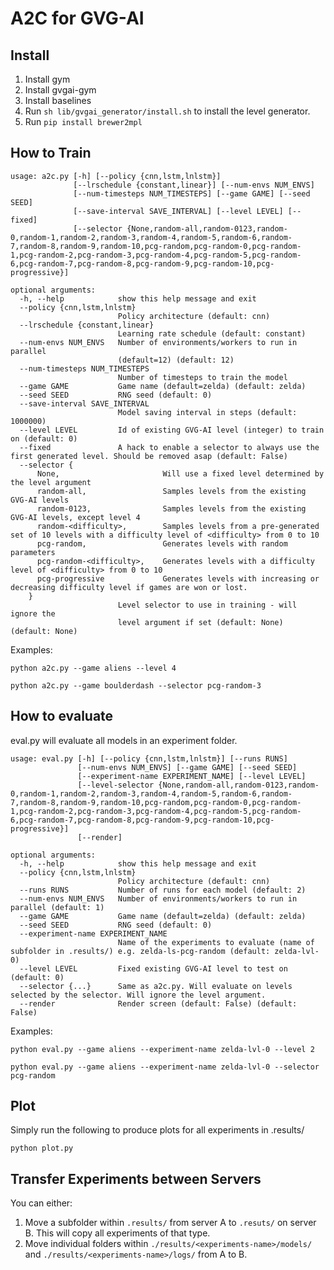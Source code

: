 # A2C for GVG-AI

## Install
1. Install gym
2. Install gvgai-gym
3. Install baselines
4. Run `sh lib/gvgai_generator/install.sh` to install the level generator.
5. Run `pip install brewer2mpl`

## How to Train
```
usage: a2c.py [-h] [--policy {cnn,lstm,lnlstm}]
              [--lrschedule {constant,linear}] [--num-envs NUM_ENVS]
              [--num-timesteps NUM_TIMESTEPS] [--game GAME] [--seed SEED]
              [--save-interval SAVE_INTERVAL] [--level LEVEL] [--fixed]
              [--selector {None,random-all,random-0123,random-0,random-1,random-2,random-3,random-4,random-5,random-6,random-7,random-8,random-9,random-10,pcg-random,pcg-random-0,pcg-random-1,pcg-random-2,pcg-random-3,pcg-random-4,pcg-random-5,pcg-random-6,pcg-random-7,pcg-random-8,pcg-random-9,pcg-random-10,pcg-progressive}]

optional arguments:
  -h, --help            show this help message and exit
  --policy {cnn,lstm,lnlstm}
                        Policy architecture (default: cnn)
  --lrschedule {constant,linear}
                        Learning rate schedule (default: constant)
  --num-envs NUM_ENVS   Number of environments/workers to run in parallel
                        (default=12) (default: 12)
  --num-timesteps NUM_TIMESTEPS  
                        Number of timesteps to train the model
  --game GAME           Game name (default=zelda) (default: zelda)
  --seed SEED           RNG seed (default: 0)
  --save-interval SAVE_INTERVAL
                        Model saving interval in steps (default: 1000000)
  --level LEVEL         Id of existing GVG-AI level (integer) to train on (default: 0)
  --fixed               A hack to enable a selector to always use the first generated level. Should be removed asap (default: False)
  --selector {
      None,                       Will use a fixed level determined by the level argument
      random-all,                 Samples levels from the existing GVG-AI levels
      random-0123,                Samples levels from the existing GVG-AI levels, except level 4
      random-<difficulty>,        Samples levels from a pre-generated set of 10 levels with a difficulty level of <difficulty> from 0 to 10
      pcg-random,                 Generates levels with random parameters
      pcg-random-<difficulty>,    Generates levels with a difficulty level of <difficulty> from 0 to 10
      pcg-progressive             Generates levels with increasing or decreasing difficulty level if games are won or lost.
    }
                        Level selector to use in training - will ignore the
                        level argument if set (default: None) (default: None)
```

Examples:
```
python a2c.py --game aliens --level 4
```
```
python a2c.py --game boulderdash --selector pcg-random-3
```
## How to evaluate
eval.py will evaluate all models in an experiment folder.

```
usage: eval.py [-h] [--policy {cnn,lstm,lnlstm}] [--runs RUNS]
               [--num-envs NUM_ENVS] [--game GAME] [--seed SEED]
               [--experiment-name EXPERIMENT_NAME] [--level LEVEL]
               [--level-selector {None,random-all,random-0123,random-0,random-1,random-2,random-3,random-4,random-5,random-6,random-7,random-8,random-9,random-10,pcg-random,pcg-random-0,pcg-random-1,pcg-random-2,pcg-random-3,pcg-random-4,pcg-random-5,pcg-random-6,pcg-random-7,pcg-random-8,pcg-random-9,pcg-random-10,pcg-progressive}]
               [--render]

optional arguments:
  -h, --help            show this help message and exit
  --policy {cnn,lstm,lnlstm}
                        Policy architecture (default: cnn)
  --runs RUNS           Number of runs for each model (default: 2)
  --num-envs NUM_ENVS   Number of environments/workers to run in parallel (default: 1)
  --game GAME           Game name (default=zelda) (default: zelda)
  --seed SEED           RNG seed (default: 0)
  --experiment-name EXPERIMENT_NAME
                        Name of the experiments to evaluate (name of subfolder in .results/) e.g. zelda-ls-pcg-random (default: zelda-lvl-0)
  --level LEVEL         Fixed existing GVG-AI level to test on (default: 0)
  --selector {...}      Same as a2c.py. Will evaluate on levels selected by the selector. Will ignore the level argument.
  --render              Render screen (default: False) (default: False)
  ```
  
Examples:
```
python eval.py --game aliens --experiment-name zelda-lvl-0 --level 2
```
```
python eval.py --game aliens --experiment-name zelda-lvl-0 --selector pcg-random
```
  
## Plot
Simply run the following to produce plots for all experiments in .results/
```
python plot.py
```
  
## Transfer Experiments between Servers
You can either:
1. Move a subfolder within `.results/` from server A to `.resuts/` on server B. This will copy all experiments of that type.
2. Move individual folders within `./results/<experiments-name>/models/` and `./results/<experiments-name>/logs/` from A to B.
